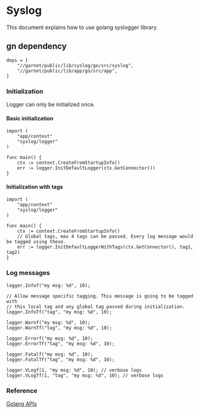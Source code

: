 # Syslog

This document explains how to use golang syslogger library.


## gn dependency

```
deps = [
    "//garnet/public/lib/syslog/go/src/syslog",
    "//garnet/public/lib/app/go/src/app",
]
```

### Initialization

Logger can only be initialized once.

#### Basic initialization

```golang
import (
    "app/context"
    "syslog/logger"
)

func main() {
    ctx := context.CreateFromStartupInfo()
    err := logger.InitDefaultLogger(ctx.GetConnector())
}
```

#### Initialization with tags

```golang
import (
    "app/context"
    "syslog/logger"
)

func main() {
    ctx := context.CreateFromStartupInfo()
    // Global tags, max 4 tags can be passed. Every log message would be tagged using these.
    err := logger.InitDefaultLoggerWithTags(ctx.GetConnector(), tag1, tag2)
}
```

### Log messages

```golang
logger.Infof("my msg: %d", 10);

// Allow message specific tagging. This message is going to be tagged with
// this local tag and any global tag passed during initialization.
logger.InfoTf("tag", "my msg: %d", 10);

logger.Warnf("my msg: %d", 10);
logger.WarnTf("tag", "my msg: %d", 10);

logger.Errorf("my msg: %d", 10);
logger.ErrorTf("tag", "my msg: %d", 10);

logger.Fatalf("my msg: %d", 10);
logger.FatalTf("tag", "my msg: %d", 10);

logger.VLogf(1, "my msg: %d", 10); // verbose logs
logger.VLogTf(1, "tag", "my msg: %d", 10); // verbose logs
```

### Reference
[Golang APIs](https://fuchsia.googlesource.com/garnet/+/master/public/lib/syslog/go/src/syslog/logger/logger.go)
